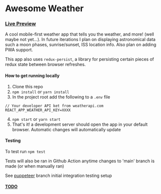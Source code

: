 # Awesome Weather

### [Live Preview](https://weather.jimmyb.me)

A cool mobile-first weather app that tells you the weather, and more! (well maybe not yet...). In future iterations I plan on displaying astronomical data
such a moon phases, sunrise/sunset, ISS location info. Also plan on adding PWA support.

This app also uses `redux-persist`, a library for persisting certain pieces of redux state between browser refreshes.
 

#### How to get running locally
1. Clone this repo
2. `npm install` or `yarn install`
2. In the project root add the following to a `.env` file
```
// Your developer API ket from weatherapi.com
REACT_APP_WEATHER_API_KEY=XXXX
```
4. `npm start` or `yarn start`
5. That's it! a development server should open the app in your default browser. Automatic changes will automatically update

#### Testing

To test run `npm test`

Tests will also be ran in Github Action anytime changes to 'main' branch is made (or when manually ran)

See [puppeteer](https://github.com/brannonjames/weather/tree/puppeteer) branch initial integration testing setup 


#### [TODO](https://github.com/brannonjames/weather/projects/1)


